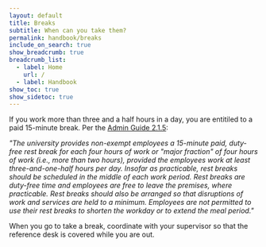 ```yaml
---
layout: default
title: Breaks
subtitle: When can you take them?
permalink: handbook/breaks
include_on_search: true
show_breadcrumb: true
breadcrumb_list:
  - label: Home
    url: /
  - label: Handbook
show_toc: true
show_sidetoc: true
---
```

<!--{: .alert .alert-dismissible .alert-warning}
Site is currently being developed – please excuse the incompleteness-->

If you work more than three and a half hours in a day, you are entitiled to a paid 15-minute break. Per the [Admin Guide 2.1.5](https://adminguide.stanford.edu/chapters/human-resources/staff-employment-policies/compensation-staff-employees): 

*"The university provides non-exempt employees a 15-minute paid, duty-free rest break for each four hours of work or "major fraction" of four hours of work (i.e., more than two hours), provided the employees work at least three-and-one-half hours per day. Insofar as practicable, rest breaks should be scheduled in the middle of each work period. Rest breaks are duty-free time and employees are free to leave the premises, where practicable. Rest breaks should also be arranged so that disruptions of work and services are held to a minimum. Employees are not permitted to use their rest breaks to shorten the workday or to extend the meal period."*

When you go to take a break, coordinate with your supervisor so that the reference desk is covered while you are out.


